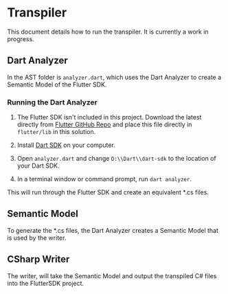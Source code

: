 # Transpiler

This document details how to run the transpiler. It is currently a work in progress.

## Dart Analyzer

In the AST folder is `analyzer.dart`, which uses the Dart Analyzer to create a Semantic Model of the Flutter SDK.

### Running the Dart Analyzer

1) The Flutter SDK isn't included in this project. Download the latest directly from [Flutter GitHub Repo](https://github.com/flutter/flutter/tree/master/packages/flutter/lib)
and place this file directly in `flutter/lib` in this solution.

2) Install [Dart SDK](https://www.dartlang.org/tools/sdk#install) on your computer.

3) Open `analyzer.dart` and change `D:\\Dart\\dart-sdk` to the location of your Dart SDK.

4) In a terminal window or command prompt, run `dart analyzer`.

This will run through the Flutter SDK and create an equivalent *.cs files.

## Semantic Model

To generate the *.cs files, the Dart Analyzer creates a Semantic Model that is used by the writer.

## CSharp Writer

The writer, will take the Semantic Model and output the transpiled C# files into the FlutterSDK project.